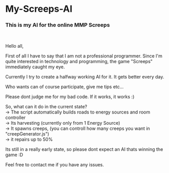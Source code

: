 # My-Screeps-AI
### This is my AI for the online MMP Screeps

<br>


Hello all,

First of all I have to say that I am not a professional programmer. 
Since I'm quite interested in technology and programming, the game "Screeps" immediately caught my eye.

Currently I try to create a halfway working AI for it. It gets better every day.

Who wants can of course participate, give me tips etc...

Please dont judge me for my bad code. If it works, it works :)

So, what can it do in the current state?<br>
-> The script automatically builds roads to energy sources and room controller<br>
-> Its harvesting (currently only from 1 Energy Source)<br>
-> It spawns creeps, (you can controll how many creeps you want in "creepGenerator.js")<br>
-> it repairs up to 50%<br>

Its still in a really early state, so please dont expect an AI thats winning the game :D

Feel free to contact me if you have any issues.